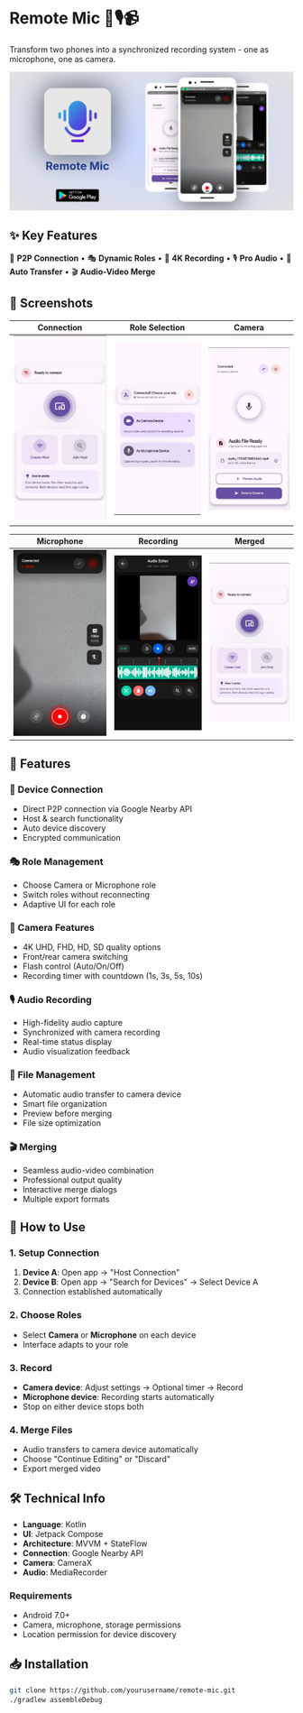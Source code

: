 # Remote Mic 📱🎙️📹

Transform two phones into a synchronized recording system - one as microphone, one as camera.

![Features Overview](images/feature.png)

## ✨ Key Features

🔗 **P2P Connection** • 🎭 **Dynamic Roles** • 🎥 **4K Recording** • 🎙️ **Pro Audio** • 📁 **Auto Transfer** • 🎬 **Audio-Video Merge**

## 📸 Screenshots

| Connection | Role Selection | Camera |
|:----------:|:--------------:|:------:|
| ![](images/photo_1.jpg) | ![](images/photo_2.jpg) | ![](images/photo_3.jpg) |

| Microphone | Recording | Merged |
|:----------:|:---------:|:------:|
| ![](images/photo_4.jpg) | ![](images/photo_5.jpg) | ![](images/photo_1.jpg) |

## 🚀 Features

### 📡 Device Connection
- Direct P2P connection via Google Nearby API
- Host & search functionality
- Auto device discovery
- Encrypted communication

### 🎭 Role Management
- Choose Camera or Microphone role
- Switch roles without reconnecting
- Adaptive UI for each role

### 🎥 Camera Features
- 4K UHD, FHD, HD, SD quality options
- Front/rear camera switching
- Flash control (Auto/On/Off)
- Recording timer with countdown (1s, 3s, 5s, 10s)

### 🎙️ Audio Recording
- High-fidelity audio capture
- Synchronized with camera recording
- Real-time status display
- Audio visualization feedback

### 📁 File Management
- Automatic audio transfer to camera device
- Smart file organization
- Preview before merging
- File size optimization

### 🎬 Merging
- Seamless audio-video combination
- Professional output quality
- Interactive merge dialogs
- Multiple export formats

## 🎯 How to Use

### 1. Setup Connection
1. **Device A**: Open app → "Host Connection"
2. **Device B**: Open app → "Search for Devices" → Select Device A
3. Connection established automatically

### 2. Choose Roles
- Select **Camera** or **Microphone** on each device
- Interface adapts to your role

### 3. Record
- **Camera device**: Adjust settings → Optional timer → Record
- **Microphone device**: Recording starts automatically
- Stop on either device stops both

### 4. Merge Files
- Audio transfers to camera device automatically
- Choose "Continue Editing" or "Discard"
- Export merged video

## 🛠️ Technical Info

- **Language**: Kotlin
- **UI**: Jetpack Compose
- **Architecture**: MVVM + StateFlow
- **Connection**: Google Nearby API
- **Camera**: CameraX
- **Audio**: MediaRecorder

### Requirements
- Android 7.0+
- Camera, microphone, storage permissions
- Location permission for device discovery

## 📥 Installation

```bash
git clone https://github.com/yourusername/remote-mic.git
./gradlew assembleDebug
